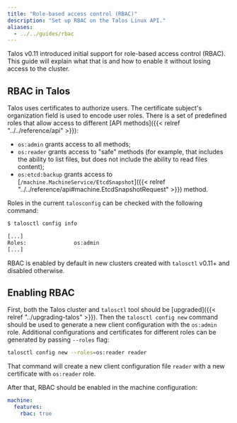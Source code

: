 ```yaml
---
title: "Role-based access control (RBAC)"
description: "Set up RBAC on the Talos Linux API."
aliases:
  - ../../guides/rbac
---
```


Talos v0.11 introduced initial support for role-based access control (RBAC).
This guide will explain what that is and how to enable it without losing access to the cluster.

## RBAC in Talos

Talos uses certificates to authorize users.
The certificate subject's organization field is used to encode user roles.
There is a set of predefined roles that allow access to different [API methods]({{< relref "../../reference/api" >}}):

* `os:admin` grants access to all methods;
* `os:reader` grants access to "safe" methods (for example, that includes the ability to list files, but does not include the ability to read files content);
* `os:etcd:backup` grants access to [`/machine.MachineService/EtcdSnapshot`]({{< relref "../../reference/api#machine.EtcdSnapshotRequest" >}}) method.

Roles in the current `talosconfig` can be checked with the following command:

```sh
$ talosctl config info

[...]
Roles:               os:admin
[...]
```

RBAC is enabled by default in new clusters created with `talosctl` v0.11+ and disabled otherwise.

## Enabling RBAC

First, both the Talos cluster and `talosctl` tool should be [upgraded]({{< relref "../upgrading-talos" >}}).
Then the `talosctl config new` command should be used to generate a new client configuration with the `os:admin` role.
Additional configurations and certificates for different roles can be generated by passing `--roles` flag:

```sh
talosctl config new --roles=os:reader reader
```

That command will create a new client configuration file `reader` with a new certificate with `os:reader` role.

After that, RBAC should be enabled in the machine configuration:

```yaml
machine:
  features:
    rbac: true
```
